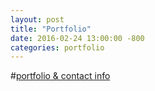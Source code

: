 ```yaml
---
layout: post
title: "Portfolio"
date: 2016-02-24 13:00:00 -800
categories: portfolio
---
```


#[portfolio & contact info](http://jontejada.com/jt2)
